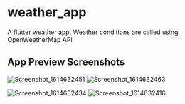 # weather_app

A flutter weather app.
Weather conditions are called using OpenWeatherMap API


## App Preview Screenshots

![Screenshot_1614632451](https://user-images.githubusercontent.com/52936414/109562519-592f8600-7a93-11eb-9d69-a6531f275b85.png)
![Screenshot_1614632463](https://user-images.githubusercontent.com/52936414/109562534-5d5ba380-7a93-11eb-9478-36ecddca789a.png)

![Screenshot_1614632434](https://user-images.githubusercontent.com/52936414/109562289-0bb31900-7a93-11eb-9a3e-ec7524ed4f93.png)
![Screenshot_1614632416](https://user-images.githubusercontent.com/52936414/109562295-0d7cdc80-7a93-11eb-8743-2b00e847fd38.png)
